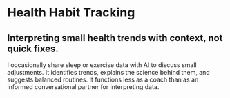 # Health Habit Tracking

## Interpreting small health trends with context, not quick fixes.

I occasionally share sleep or exercise data with AI to discuss small adjustments. It identifies trends, explains the science behind them, and suggests balanced routines. It functions less as a coach than as an informed conversational partner for interpreting data.
